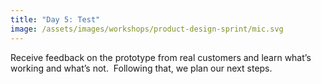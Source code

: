 ```yaml
---
title: "Day 5: Test"
image: /assets/images/workshops/product-design-sprint/mic.svg
---
```


Receive feedback on the prototype from real customers and learn what’s working
and what’s not.  Following that, we plan our next steps.

